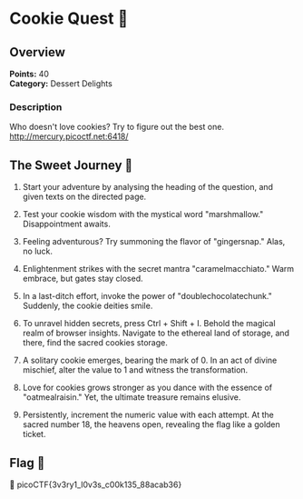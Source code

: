 # Cookie Quest 🍪

## Overview

**Points:** 40  
**Category:** Dessert Delights

### Description
Who doesn't love cookies? Try to figure out the best one. http://mercury.picoctf.net:6418/


## The Sweet Journey 🍪

1. Start your adventure by analysing the heading of the question, and given texts on the directed page.

2. Test your cookie wisdom with the mystical word "marshmallow." Disappointment awaits.

3. Feeling adventurous? Try summoning the flavor of "gingersnap." Alas, no luck.

4. Enlightenment strikes with the secret mantra "caramelmacchiato." Warm embrace, but gates stay closed.

5. In a last-ditch effort, invoke the power of "doublechocolatechunk." Suddenly, the cookie deities smile.

6. To unravel hidden secrets, press Ctrl + Shift + I. Behold the magical realm of browser insights. Navigate to the ethereal land of storage, and there, find the sacred cookies storage.

7. A solitary cookie emerges, bearing the mark of 0. In an act of divine mischief, alter the value to 1 and witness the transformation.

8. Love for cookies grows stronger as you dance with the essence of "oatmealraisin." Yet, the ultimate treasure remains elusive.

9. Persistently, increment the numeric value with each attempt. At the sacred number 18, the heavens open, revealing the flag like a golden ticket.

## Flag 🍪
🚩 picoCTF{3v3ry1_l0v3s_c00k135_88acab36}